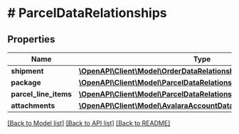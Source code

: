 # # ParcelDataRelationships

## Properties

Name | Type | Description | Notes
------------ | ------------- | ------------- | -------------
**shipment** | [**\OpenAPI\Client\Model\OrderDataRelationshipsShipments**](OrderDataRelationshipsShipments.md) |  | [optional]
**package** | [**\OpenAPI\Client\Model\ParcelDataRelationshipsPackage**](ParcelDataRelationshipsPackage.md) |  | [optional]
**parcel_line_items** | [**\OpenAPI\Client\Model\ParcelDataRelationshipsParcelLineItems**](ParcelDataRelationshipsParcelLineItems.md) |  | [optional]
**attachments** | [**\OpenAPI\Client\Model\AvalaraAccountDataRelationshipsAttachments**](AvalaraAccountDataRelationshipsAttachments.md) |  | [optional]

[[Back to Model list]](../../README.md#models) [[Back to API list]](../../README.md#endpoints) [[Back to README]](../../README.md)
